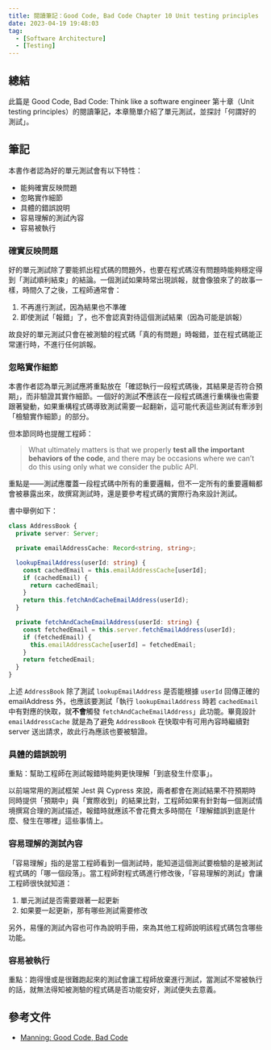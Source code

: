 ```yaml
---
title: 閱讀筆記：Good Code, Bad Code Chapter 10 Unit testing principles
date: 2023-04-19 19:48:03
tag:
  - [Software Architecture]
  - [Testing]
---
```


## 總結

此篇是 Good Code, Bad Code: Think like a software engineer 第十章（Unit testing principles）的閱讀筆記，本章簡單介紹了單元測試，並探討「何謂好的測試」。

## 筆記

本書作者認為好的單元測試會有以下特性：

- 能夠確實反映問題
- 忽略實作細節
- 具體的錯誤說明
- 容易理解的測試內容
- 容易被執行

### 確實反映問題

好的單元測試除了要能抓出程式碼的問題外，也要在程式碼沒有問題時能夠穩定得到「測試順利結束」的結論。一個測試如果時常出現誤報，就會像狼來了的故事一樣，時間久了之後，工程師通常會：

1. 不再進行測試，因為結果也不準確
2. 即使測試「報錯」了，也不會認真對待這個測試結果（因為可能是誤報）

故良好的單元測試只會在被測驗的程式碼「真的有問題」時報錯，並在程式碼能正常運行時，不進行任何誤報。

### 忽略實作細節

本書作者認為單元測試應將重點放在「確認執行一段程式碼後，其結果是否符合預期」，而非驗證其實作細節。一個好的測試**不**應該在一段程式碼進行重構後也需要跟著變動，如果重構程式碼導致測試需要一起翻新，這可能代表這些測試有牽涉到「檢驗實作細節」的部分。

但本節同時也提醒工程師：

> What ultimately matters is that we properly **test all the important behaviors of the code**, and there may be occasions where we can’t do this using only what we consider the public API.

重點是——測試應覆蓋一段程式碼中所有的重要邏輯，但不一定所有的重要邏輯都會被暴露出來，故撰寫測試時，還是要參考程式碼的實際行為來設計測試。

書中舉例如下：

```ts
class AddressBook {
  private server: Server;

  private emailAddressCache: Record<string, string>;

  lookupEmailAddress(userId: string) {
    const cachedEmail = this.emailAddressCache[userId];
    if (cachedEmail) {
      return cachedEmail;
    }
    return this.fetchAndCacheEmailAddress(userId);
  }

  private fetchAndCacheEmailAddress(userId: string) {
    const fetchedEmail = this.server.fetchEmailAddress(userId);
    if (fetchedEmail) {
      this.emailAddressCache[userId] = fetchedEmail;
    }
    return fetchedEmail;
  }
}
```

上述 `AddressBook` 除了測試 `lookupEmailAddress` 是否能根據 `userId` 回傳正確的 emailAddress 外，也應該要測試「執行 `lookupEmailAddress` 時若 `cachedEmail` 中有對應的快取，就**不會**觸發 `fetchAndCacheEmailAddress`」此功能。畢竟設計 `emailAddressCache` 就是為了避免 `AddressBook` 在快取中有可用內容時繼續對 server 送出請求，故此行為應該也要被驗證。

### 具體的錯誤說明

重點：幫助工程師在測試報錯時能夠更快理解「到底發生什麼事」。

以前端常用的測試框架 Jest 與 Cypress 來說，兩者都會在測試結果不符預期時同時提供「預期中」與「實際收到」的結果比對，工程師如果有針對每一個測試情境撰寫合理的測試描述，報錯時就應該不會花費太多時間在「理解錯誤到底是什麼、發生在哪裡」這些事情上。

### 容易理解的測試內容

「容易理解」指的是當工程師看到一個測試時，能知道這個測試要檢驗的是被測試程式碼的「哪一個段落」。當工程師對程式碼進行修改後，「容易理解的測試」會讓工程師很快就知道：

1. 單元測試是否需要跟著一起更新
2. 如果要一起更新，那有哪些測試需要修改

另外，易懂的測試內容也可作為說明手冊，來為其他工程師說明該程式碼包含哪些功能。

### 容易被執行

重點：跑得慢或是很難跑起來的測試會讓工程師放棄進行測試，當測試不常被執行的話，就無法得知被測驗的程式碼是否功能安好，測試便失去意義。

## 參考文件

- [Manning: Good Code, Bad Code](https://www.manning.com/books/good-code-bad-code)
